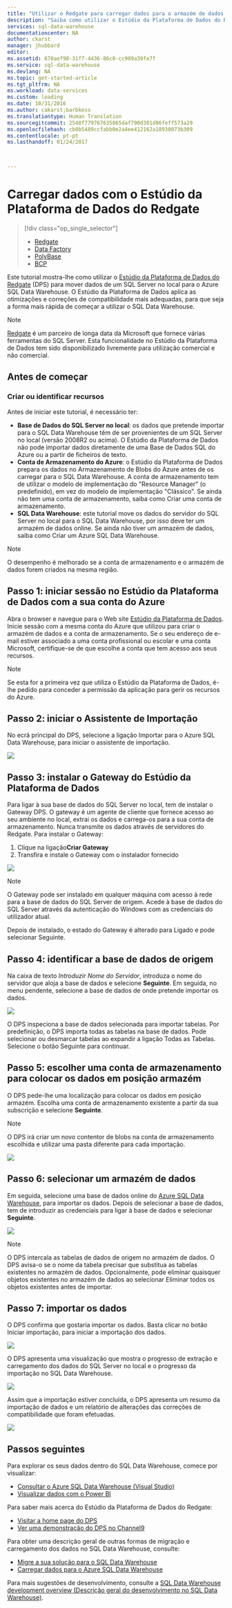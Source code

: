 ```yaml
---
title: "Utilizar o Redgate para carregar dados para o armazém de dados do Azure | Microsoft Docs"
description: "Saiba como utilizar o Estúdio da Plataforma de Dados do Redgate para cenários de armazenamento de dados."
services: sql-data-warehouse
documentationcenter: NA
author: ckarst
manager: jhubbard
editor: 
ms.assetid: 670aef98-31f7-4436-86c0-cc989a39fe7f
ms.service: sql-data-warehouse
ms.devlang: NA
ms.topic: get-started-article
ms.tgt_pltfrm: NA
ms.workload: data-services
ms.custom: loading
ms.date: 10/31/2016
ms.author: cakarst;barbkess
ms.translationtype: Human Translation
ms.sourcegitcommit: 2548f779767635865daf790d301d86feff573a29
ms.openlocfilehash: cb0b5489ccfabb0e2a4ee412162a18930073b309
ms.contentlocale: pt-pt
ms.lasthandoff: 01/24/2017



---
```

# <a name="load-data-with-redgate-data-platform-studio"></a>Carregar dados com o Estúdio da Plataforma de Dados do Redgate
> [!div class="op_single_selector"]
> * [Redgate](sql-data-warehouse-load-with-redgate.md)
> * [Data Factory](sql-data-warehouse-get-started-load-with-azure-data-factory.md)
> * [PolyBase](sql-data-warehouse-get-started-load-with-polybase.md)
> * [BCP](sql-data-warehouse-load-with-bcp.md)
> 
> 

Este tutorial mostra-lhe como utilizar o [Estúdio da Plataforma de Dados do Redgate](http://www.red-gate.com/products/azure-development/data-platform-studio/) (DPS) para mover dados de um SQL Server no local para o Azure SQL Data Warehouse. O Estúdio da Plataforma de Dados aplica as otimizações e correções de compatibilidade mais adequadas, para que seja a forma mais rápida de começar a utilizar o SQL Data Warehouse.

> [!NOTE]
> [Redgate](http://www.red-gate.com) é um parceiro de longa data da Microsoft que fornece várias ferramentas do SQL Server. Esta funcionalidade no Estúdio da Plataforma de Dados tem sido disponibilizado livremente para utilização comercial e não comercial.
> 
> 

## <a name="before-you-begin"></a>Antes de começar
### <a name="create-or-identify-resources"></a>Criar ou identificar recursos
Antes de iniciar este tutorial, é necessário ter:

* **Base de Dados do SQL Server no local**: os dados que pretende importar para o SQL Data Warehouse têm de ser provenientes de um SQL Server no local (versão 2008R2 ou acima). O Estúdio da Plataforma de Dados não pode importar dados diretamente de uma Base de Dados SQL do Azure ou a partir de ficheiros de texto.
* **Conta de Armazenamento do Azure**: o Estúdio da Plataforma de Dados prepara os dados no Armazenamento de Blobs do Azure antes de os carregar para o SQL Data Warehouse. A conta de armazenamento tem de utilizar o modelo de implementação do "Resource Manager" (o predefinido), em vez do modelo de implementação "Clássico". Se ainda não tem uma conta de armazenamento, saiba como Criar uma conta de armazenamento. 
* **SQL Data Warehouse**: este tutorial move os dados do servidor do SQL Server no local para o SQL Data Warehouse, por isso deve ter um armazém de dados online. Se ainda não tiver um armazém de dados, saiba como Criar um Azure SQL Data Warehouse.

> [!NOTE]
> O desempenho é melhorado se a conta de armazenamento e o armazém de dados forem criados na mesma região.
> 
> 

## <a name="step-1-sign-in-to-data-platform-studio-with-your-azure-account"></a>Passo 1: iniciar sessão no Estúdio da Plataforma de Dados com a sua conta do Azure
Abra o browser e navegue para o Web site [Estúdio da Plataforma de Dados](https://www.dataplatformstudio.com/). Inicie sessão com a mesma conta do Azure que utilizou para criar o armazém de dados e a conta de armazenamento. Se o seu endereço de e-mail estiver associado a uma conta profissional ou escolar e uma conta Microsoft, certifique-se de que escolhe a conta que tem acesso aos seus recursos.

> [!NOTE]
> Se esta for a primeira vez que utiliza o Estúdio da Plataforma de Dados, é-lhe pedido para conceder a permissão da aplicação para gerir os recursos do Azure.
> 
> 

## <a name="step-2-start-the-import-wizard"></a>Passo 2: iniciar o Assistente de Importação
No ecrã principal do DPS, selecione a ligação Importar para o Azure SQL Data Warehouse, para iniciar o assistente de importação.

![][1]

## <a name="step-3-install-the-data-platform-studio-gateway"></a>Passo 3: instalar o Gateway do Estúdio da Plataforma de Dados
Para ligar à sua base de dados do SQL Server no local, tem de instalar o Gateway DPS. O gateway é um agente de cliente que fornece acesso ao seu ambiente no local, extrai os dados e carrega-os para a sua conta de armazenamento. Nunca transmite os dados através de servidores do Redgate. Para instalar o Gateway:

1. Clique na ligação**Criar Gateway**
2. Transfira e instale o Gateway com o instalador fornecido

![][2]

> [!NOTE]
> O Gateway pode ser instalado em qualquer máquina com acesso à rede para a base de dados do SQL Server de origem. Acede à base de dados do SQL Server através da autenticação do Windows com as credenciais do utilizador atual.
> 
> 

Depois de instalado, o estado do Gateway é alterado para Ligado e pode selecionar Seguinte.

## <a name="step-4-identify-the-source-database"></a>Passo 4: identificar a base de dados de origem
Na caixa de texto *Introduzir Nome do Servidor*, introduza o nome do servidor que aloja a base de dados e selecione **Seguinte**. Em seguida, no menu pendente, selecione a base de dados de onde pretende importar os dados.

![][3]

O DPS inspeciona a base de dados selecionada para importar tabelas. Por predefinição, o DPS importa todas as tabelas na base de dados. Pode selecionar ou desmarcar tabelas ao expandir a ligação Todas as Tabelas. Selecione o botão Seguinte para continuar.

## <a name="step-5-choose-a-storage-account-to-stage-the-data"></a>Passo 5: escolher uma conta de armazenamento para colocar os dados em posição armazém
O DPS pede-lhe uma localização para colocar os dados em posição armazém. Escolha uma conta de armazenamento existente a partir da sua subscrição e selecione **Seguinte**.

> [!NOTE]
> O DPS irá criar um novo contentor de blobs na conta de armazenamento escolhida e utilizar uma pasta diferente para cada importação.
> 
> 

![][4]

## <a name="step-6-select-a-data-warehouse"></a>Passo 6: selecionar um armazém de dados
Em seguida, selecione uma base de dados online do [Azure SQL Data Warehouse](http://aka.ms/sqldw), para importar os dados. Depois de selecionar a base de dados, tem de introduzir as credenciais para ligar à base de dados e selecionar **Seguinte**.

![][5]

> [!NOTE]
> O DPS intercala as tabelas de dados de origem no armazém de dados. O DPS avisa-o se o nome da tabela precisar que substitua as tabelas existentes no armazém de dados. Opcionalmente, pode eliminar quaisquer objetos existentes no armazém de dados ao selecionar Eliminar todos os objetos existentes antes de importar.
> 
> 

## <a name="step-7-import-the-data"></a>Passo 7: importar os dados
O DPS confirma que gostaria importar os dados. Basta clicar no botão Iniciar importação, para iniciar a importação dos dados.

![][6]

O DPS apresenta uma visualização que mostra o progresso de extração e carregamento dos dados do SQL Server no local e o progresso da importação no SQL Data Warehouse.

![][7]

Assim que a importação estiver concluída, o DPS apresenta um resumo da importação de dados e um relatório de alterações das correções de compatibilidade que foram efetuadas.

![][8]

## <a name="next-steps"></a>Passos seguintes
Para explorar os seus dados dentro do SQL Data Warehouse, comece por visualizar:

* [Consultar o Azure SQL Data Warehouse (Visual Studio)][Query Azure SQL Data Warehouse (Visual Studio)]
* [Visualizar dados com o Power BI][Visualize data with Power BI]

Para saber mais acerca do Estúdio da Plataforma de Dados do Redgate:

* [Visitar a home page do DPS](http://www.dataplatformstudio.com/)
* [Ver uma demonstração do DPS no Channel9](https://channel9.msdn.com/Blogs/cloud-with-a-silver-lining/Loading-data-into-Azure-SQL-Datawarehouse-with-Redgate-Data-Platform-Studio)

Para obter uma descrição geral de outras formas de migração e carregamento dos dados no SQL Data Warehouse, consulte:

* [Migre a sua solução para o SQL Data Warehouse][Migrate your solution to SQL Data Warehouse]
* [Carregar dados para o Azure SQL Data Warehouse](sql-data-warehouse-overview-load.md)

Para mais sugestões de desenvolvimento, consulte a [SQL Data Warehouse development overview (Descrição geral do desenvolvimento no SQL Data Warehouse)](sql-data-warehouse-overview-develop.md).

<!--Image references-->
[1]: media/sql-data-warehouse-redgate/2016-10-05_15-59-56.png
[2]: media/sql-data-warehouse-redgate/2016-10-05_11-16-07.png
[3]: media/sql-data-warehouse-redgate/2016-10-05_11-17-46.png
[4]: media/sql-data-warehouse-redgate/2016-10-05_11-20-41.png
[5]: media/sql-data-warehouse-redgate/2016-10-05_11-31-24.png
[6]: media/sql-data-warehouse-redgate/2016-10-05_11-32-20.png
[7]: media/sql-data-warehouse-redgate/2016-10-05_11-49-53.png
[8]: media/sql-data-warehouse-redgate/2016-10-05_12-57-10.png

<!--Article references-->
[Query Azure SQL Data Warehouse (Visual Studio)]: ./sql-data-warehouse-query-visual-studio.md
[Visualize data with Power BI]: ./sql-data-warehouse-get-started-visualize-with-power-bi.md
[Migrate your solution to SQL Data Warehouse]: ./sql-data-warehouse-overview-migrate.md
[Load data into Azure SQL Data Warehouse]: ./sql-data-warehouse-overview-load.md
[SQL Data Warehouse development overview]: ./sql-data-warehouse-overview-develop.md

